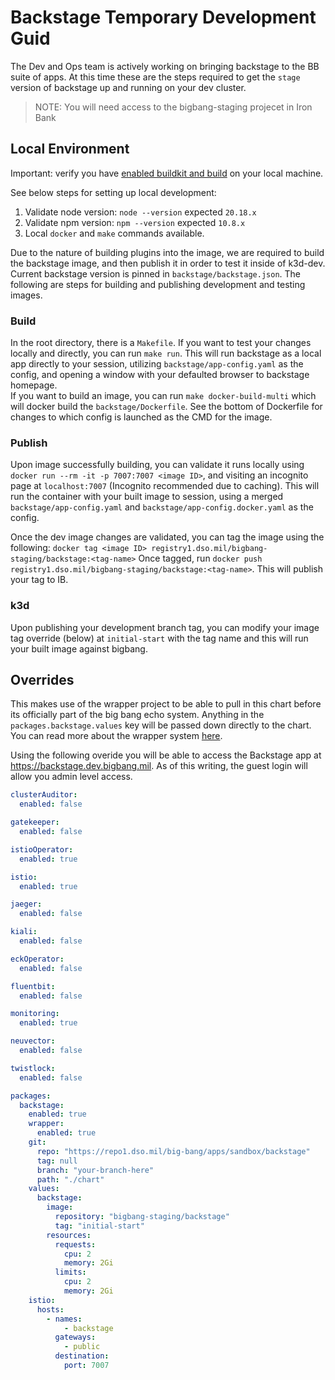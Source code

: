 # Backstage Temporary Development Guid

The Dev and Ops team is actively working on bringing backstage to the BB suite of apps. At this time these are the
steps required to get the `stage` version of backstage up and running on your dev cluster.

> NOTE: You will need access to the bigbang-staging  projecet in Iron Bank

## Local Environment

Important: verify you have [enabled buildkit and build](./docs/DEVELOPMENT_MAINTENANCE.md#development-maintenance) on your local machine.

See below steps for setting up local development:

1.  Validate node version: `node --version` expected `20.18.x`
2.  Validate npm version: `npm --version` expected `10.8.x`
3. Local `docker` and `make` commands available.

Due to the nature of building plugins into the image, we are required to build the backstage image, and then publish it in order
to test it inside of k3d-dev.  Current backstage version is pinned in `backstage/backstage.json`.  The following are steps for building and publishing development
and testing images. 

### Build
In the root directory, there is a `Makefile`. If you want to test your changes locally and directly, you can run `make run`.  This will run backstage 
as a local app directly to your session, utilizing `backstage/app-config.yaml` as the config, and opening a window with your defaulted browser to backstage homepage.  
If you want to build an image, you can run `make docker-build-multi` which will docker build the `backstage/Dockerfile`.  See the bottom of Dockerfile for changes to 
which config is launched as the CMD for the image.

### Publish
Upon image successfully building, you can validate it runs locally using `docker run --rm -it -p 7007:7007 <image ID>`, and visiting an incognito page
at `localhost:7007` (Incognito recommended due to caching). This will run the container with your built image to session, using a merged `backstage/app-config.yaml` and `backstage/app-config.docker.yaml` as the config.

Once the dev image changes are validated, you can tag the image using the following:
`docker tag <image ID> registry1.dso.mil/bigbang-staging/backstage:<tag-name>`
Once tagged, run `docker push registry1.dso.mil/bigbang-staging/backstage:<tag-name>`.  This will publish your tag to IB.

### k3d

Upon publishing your development branch tag, you can modify your image tag override (below) at `initial-start` with the tag name and this will run your built image against bigbang.

## Overrides

This makes use of the wrapper project to be able to pull in this chart before its officially part of the big bang echo 
system. Anything in the `packages.backstage.values` key will be passed down directly to the chart. You can read more 
about the wrapper system [here](https://docs-bigbang.dso.mil/latest/docs/guides/deployment-scenarios/extra-package-deployment/#wrapper-deployment).

Using the following overide you will be able to access the Backstage app at https://backstage.dev.bigbang.mil. As of
this writing, the guest login will allow you admin level access. 

```yaml
clusterAuditor:
  enabled: false

gatekeeper:
  enabled: false

istioOperator:
  enabled: true

istio:
  enabled: true

jaeger:
  enabled: false

kiali:
  enabled: false

eckOperator:
  enabled: false

fluentbit:
  enabled: false

monitoring:
  enabled: true

neuvector:
  enabled: false

twistlock:
  enabled: false

packages:
  backstage:
    enabled: true
    wrapper:
      enabled: true
    git:
      repo: "https://repo1.dso.mil/big-bang/apps/sandbox/backstage"
      tag: null
      branch: "your-branch-here"
      path: "./chart"
    values:
      backstage:
        image:
          repository: "bigbang-staging/backstage"
          tag: "initial-start"
        resources:
          requests:
            cpu: 2
            memory: 2Gi
          limits:
            cpu: 2
            memory: 2Gi
    istio:
      hosts:
        - names:
            - backstage
          gateways:
            - public
          destination:
            port: 7007
```
